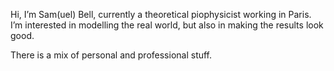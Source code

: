 Hi, I’m Sam(uel) Bell, currently a theoretical piophysicist working in Paris.
I’m interested in modelling the real world, but also in making the results look good.

There is a mix of personal and professional stuff.
